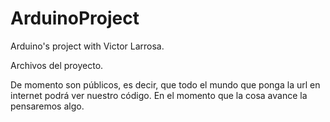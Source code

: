 ArduinoProject
==============

Arduino's project with Victor Larrosa.


Archivos del proyecto.

De momento son públicos, es decir, que todo el mundo que ponga la url en internet podrá ver nuestro código. En el momento que la cosa avance la pensaremos algo.
